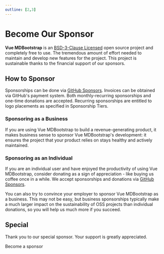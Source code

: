 ```yaml
---
outline: [2,3]
---
```


# Become Our Sponsor

**Vue MDBootstrap** is an [BSD-3-Clause Licensed](https://github.com/ahmadfajar/vue-mdbootstrap/blob/master/LICENSE.md) 
open source project and completely free to use. The tremendous amount of effort 
needed to maintain and develop new features for the project. This project is 
sustainable thanks to the financial support of our sponsors. 


## How to Sponsor​

Sponsorships can be done via [GitHub Sponsors](https://github.com/sponsors/ahmadfajar). 
Invoices can be obtained via GitHub's payment system. Both monthly-recurring 
sponsorships and one-time donations are accepted. Recurring sponsorships are 
entitled to logo placements as specified in Sponsorship Tiers.


### Sponsoring as a Business​

If you are using Vue MDBootstrap to build a revenue-generating product, it makes 
business sense to sponsor Vue MDBootstrap's development: it ensures the project 
that your product relies on stays healthy and actively maintained.


### Sponsoring as an Individual​

If you are an individual user and have enjoyed the productivity of using 
Vue MDBootstrap, consider donating as a sign of appreciation - like buying us 
coffee once in a while. We accept sponsorships and donations via 
[GitHub Sponsors](https://github.com/sponsors/ahmadfajar).

You can also try to convince your employer to sponsor Vue MDBootstrap as a business. 
This may not be easy, but business sponsorships typically make a much larger impact 
on the sustainability of OSS projects than individual donations, so you will help 
us much more if you succeed.


## Special

Thank you to our special sponsor. Your support is greatly appreciated.

<div class="mt-4">
<BsButton color="light-grey" href="https://github.com/sponsors/ahmadfajar" target="__blank" outlined>
Become a sponsor
</BsButton>
</div>
